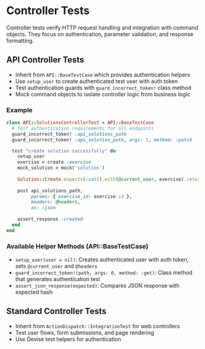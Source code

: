 # Controller Tests

Controller tests verify HTTP request handling and integration with command objects. They focus on authentication, parameter validation, and response formatting.

## API Controller Tests

- Inherit from `API::BaseTestCase` which provides authentication helpers
- Use `setup_user` to create authenticated test user with auth token
- Test authentication guards with `guard_incorrect_token!` class method
- Mock command objects to isolate controller logic from business logic

### Example

```ruby
class API::SolutionsControllerTest < API::BaseTestCase
  # Test authentication requirements for all endpoints
  guard_incorrect_token! :api_solutions_path
  guard_incorrect_token! :api_solution_path, args: 1, method: :patch

  test "create solution successfully" do
    setup_user
    exercise = create :exercise
    mock_solution = mock('solution')
    
    Solution::Create.expects(:call).with(@current_user, exercise).returns(mock_solution)
    
    post api_solutions_path, 
         params: { exercise_id: exercise.id },
         headers: @headers,
         as: :json
    
    assert_response :created
  end
end
```

### Available Helper Methods (API::BaseTestCase)

- `setup_user(user = nil)`: Creates authenticated user with auth token, sets `@current_user` and `@headers`
- `guard_incorrect_token!(path, args: 0, method: :get)`: Class method that generates authentication test
- `assert_json_response(expected)`: Compares JSON response with expected hash

## Standard Controller Tests

- Inherit from `ActionDispatch::IntegrationTest` for web controllers
- Test user flows, form submissions, and page rendering
- Use Devise test helpers for authentication